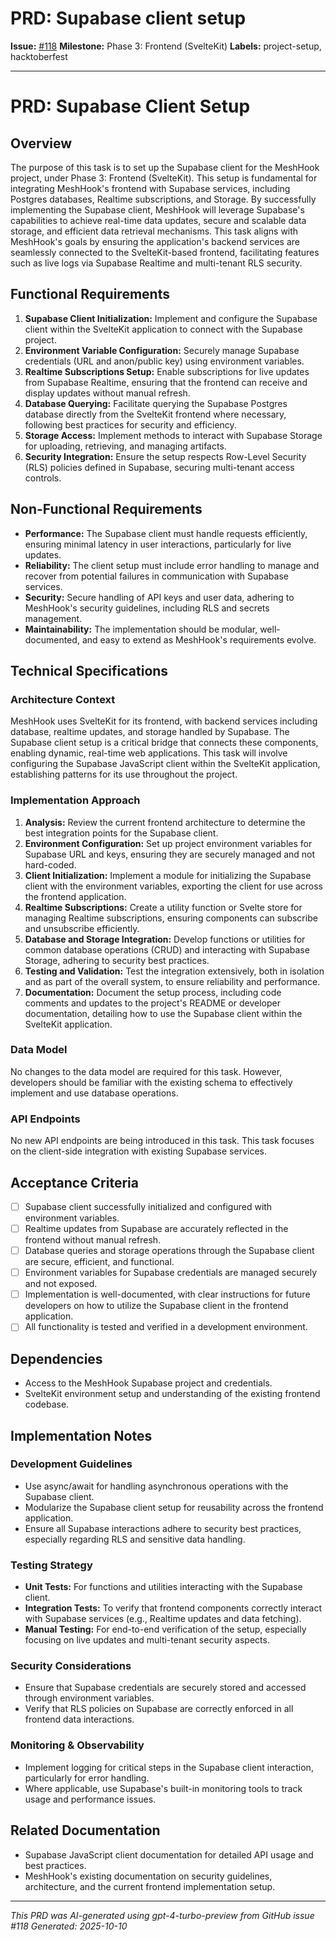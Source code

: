 # PRD: Supabase client setup

**Issue:** [#118](https://github.com/profullstack/meshhook/issues/118)
**Milestone:** Phase 3: Frontend (SvelteKit)
**Labels:** project-setup, hacktoberfest

---

# PRD: Supabase Client Setup

## Overview

The purpose of this task is to set up the Supabase client for the MeshHook project, under Phase 3: Frontend (SvelteKit). This setup is fundamental for integrating MeshHook's frontend with Supabase services, including Postgres databases, Realtime subscriptions, and Storage. By successfully implementing the Supabase client, MeshHook will leverage Supabase's capabilities to achieve real-time data updates, secure and scalable data storage, and efficient data retrieval mechanisms. This task aligns with MeshHook's goals by ensuring the application's backend services are seamlessly connected to the SvelteKit-based frontend, facilitating features such as live logs via Supabase Realtime and multi-tenant RLS security.

## Functional Requirements

1. **Supabase Client Initialization:** Implement and configure the Supabase client within the SvelteKit application to connect with the Supabase project.
2. **Environment Variable Configuration:** Securely manage Supabase credentials (URL and anon/public key) using environment variables.
3. **Realtime Subscriptions Setup:** Enable subscriptions for live updates from Supabase Realtime, ensuring that the frontend can receive and display updates without manual refresh.
4. **Database Querying:** Facilitate querying the Supabase Postgres database directly from the SvelteKit frontend where necessary, following best practices for security and efficiency.
5. **Storage Access:** Implement methods to interact with Supabase Storage for uploading, retrieving, and managing artifacts.
6. **Security Integration:** Ensure the setup respects Row-Level Security (RLS) policies defined in Supabase, securing multi-tenant access controls.

## Non-Functional Requirements

- **Performance:** The Supabase client must handle requests efficiently, ensuring minimal latency in user interactions, particularly for live updates.
- **Reliability:** The client setup must include error handling to manage and recover from potential failures in communication with Supabase services.
- **Security:** Secure handling of API keys and user data, adhering to MeshHook's security guidelines, including RLS and secrets management.
- **Maintainability:** The implementation should be modular, well-documented, and easy to extend as MeshHook's requirements evolve.

## Technical Specifications

### Architecture Context

MeshHook uses SvelteKit for its frontend, with backend services including database, realtime updates, and storage handled by Supabase. The Supabase client setup is a critical bridge that connects these components, enabling dynamic, real-time web applications. This task will involve configuring the Supabase JavaScript client within the SvelteKit application, establishing patterns for its use throughout the project.

### Implementation Approach

1. **Analysis:** Review the current frontend architecture to determine the best integration points for the Supabase client.
2. **Environment Configuration:** Set up project environment variables for Supabase URL and keys, ensuring they are securely managed and not hard-coded.
3. **Client Initialization:** Implement a module for initializing the Supabase client with the environment variables, exporting the client for use across the frontend application.
4. **Realtime Subscriptions:** Create a utility function or Svelte store for managing Realtime subscriptions, ensuring components can subscribe and unsubscribe efficiently.
5. **Database and Storage Integration:** Develop functions or utilities for common database operations (CRUD) and interacting with Supabase Storage, adhering to security best practices.
6. **Testing and Validation:** Test the integration extensively, both in isolation and as part of the overall system, to ensure reliability and performance.
7. **Documentation:** Document the setup process, including code comments and updates to the project's README or developer documentation, detailing how to use the Supabase client within the SvelteKit application.

### Data Model

No changes to the data model are required for this task. However, developers should be familiar with the existing schema to effectively implement and use database operations.

### API Endpoints

No new API endpoints are being introduced in this task. This task focuses on the client-side integration with existing Supabase services.

## Acceptance Criteria

- [ ] Supabase client successfully initialized and configured with environment variables.
- [ ] Realtime updates from Supabase are accurately reflected in the frontend without manual refresh.
- [ ] Database queries and storage operations through the Supabase client are secure, efficient, and functional.
- [ ] Environment variables for Supabase credentials are managed securely and not exposed.
- [ ] Implementation is well-documented, with clear instructions for future developers on how to utilize the Supabase client in the frontend application.
- [ ] All functionality is tested and verified in a development environment.

## Dependencies

- Access to the MeshHook Supabase project and credentials.
- SvelteKit environment setup and understanding of the existing frontend codebase.

## Implementation Notes

### Development Guidelines

- Use async/await for handling asynchronous operations with the Supabase client.
- Modularize the Supabase client setup for reusability across the frontend application.
- Ensure all Supabase interactions adhere to security best practices, especially regarding RLS and sensitive data handling.

### Testing Strategy

- **Unit Tests:** For functions and utilities interacting with the Supabase client.
- **Integration Tests:** To verify that frontend components correctly interact with Supabase services (e.g., Realtime updates and data fetching).
- **Manual Testing:** For end-to-end verification of the setup, especially focusing on live updates and multi-tenant security aspects.

### Security Considerations

- Ensure that Supabase credentials are securely stored and accessed through environment variables.
- Verify that RLS policies on Supabase are correctly enforced in all frontend data interactions.

### Monitoring & Observability

- Implement logging for critical steps in the Supabase client interaction, particularly for error handling.
- Where applicable, use Supabase's built-in monitoring tools to track usage and performance issues.

## Related Documentation

- Supabase JavaScript client documentation for detailed API usage and best practices.
- MeshHook's existing documentation on security guidelines, architecture, and the current frontend implementation setup.

---

*This PRD was AI-generated using gpt-4-turbo-preview from GitHub issue #118*
*Generated: 2025-10-10*
